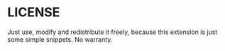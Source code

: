 # LICENSE
Just use, modify and redistribute it freely, because this extension is just some simple snippets. 
No warranty. 